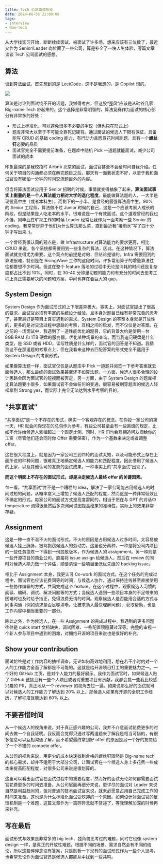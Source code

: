 ```yaml
---
title: Tech 公司面试杂谈
date: 2024-06-06 22:00:00
tags:
- Interview
- Non-tech
---
```


从大学找实习开始，断断续续面试、被面试了许多场，想来应该有三位数了，最近又作为 Senior/Leader 岗位面了一些公司，算是补全了一块人生体验，写篇文章谈谈 Tech 公司面试的感想。

## 算法

谈到算法面试，首先想到的是 [LeetCode](https://leetcode.com/)，这不是我想的，是 Copilot 想的。

![](https://s2.loli.net/2024/06/06/8VIokXsr6jpaqzF.png)

算法是讨论到面试绕不开的话题，我懒得考古，但这股“歪风”应该是从硅谷几家 Big-name Tech 带起来的。这个选择是非常明智的，算法竞赛作为面试的核心部分有非常多的好处：

- 形式上标准化，可以避免很多不必要的争议（但也只在形式上）
- 题库非常大以至于不可能全靠死记硬背。通过面试的候选人下限有保证，具备能写 CRUD 的基础 coding 能力，有行动力且愿意花时间刷题，具有一个**螺丝钉**必要的品质
- 面试官完全不需要提前准备，在题库中随机 Pick 一道题就能面试，减少公司面试的成本

印象最深的是我校招时 Airbnb 北京的面试，面试官甚至不会给时间自我介绍。任何关于项目的沟通都必须在解完题目之后。那天有一面我状态不好，以至于我和面试官没有哪怕一分钟的时间交流题目外的内容。

但当将算法面试应用于 Senior 招聘的时候，事情就变得抽象了起来，**算法面试事实上衡量的是一个人算法能力相对大学的退化程度**。最能做算法题的人，一大半是现役高中生（或者本科生），而剩下的一小半，是曾经的最强算法高中生。90% 的 Senior 工程师，算法做不过 Junior 时候的自己，这是一个应该考察人成长的阶段，但是结果是人吃老本的水平，很难说是一个有效面试。这个道理曾经的我也不懂，刚毕业在旷视工作的时候 Leader 经常让我作为一面考察一些 Senior 的 coding，我常常讶异于他们为什么算法那么菜，直到最近我“接雨水”写了四十分钟才写出来 :(。

一个曾经我很认同的观点是，做 Infrastructure 对算法能力的要求更高，相比 CRUD 来说，各个系统都需要用到一些复杂的算法，因此，在这种情况下，算法面试就变得尤为重要。这个观点的前提是对的，但结论是错的。Infra 需要用到的算法很难，特别是在 RisingWave 工作的这段时间，许多常用算子的增量算法往往都要想不少时间。但这在整个 feature 落地的过程中无论是消耗的时间还是复杂度都占比不到 10%。同时，在 30-40 分钟里切题的能力和有充分的时间去思考工程上真正需要解决的问题和方案，中间也存在着巨大的 gap。

## System Design

System Design 作为面试形式的上下限差异极大，事实上，对面试官提出了很高的要求。面试官必须有丰富的系统设计经验，且本身对题目已经有非常完善的思考了，甚至最好是项目上真实遇到的需求。System Design 的答案本身就是开放性的，更多的是对交流过程中思路的考察，互相之间的启发，而不仅仅是对答案。在之前的一场面试中，我遇到了一道性能优化的题目，它的背景大约是使用一台 8GB RAM 和 1TB 硬盘的服务器，优化某种场景的查询。而当我追问硬盘是什么类型，是 SSD 或者 HDD，读写性质是什么样的，面试官的回答是不知道。我猜测这不在那道题的考察点上，但在我看来这种去匹配答案的形式完全不适用于 System Design 的考察形式。

如果像算法题一样，面试官仅仅是从题库中 Pick 一道题并阅览一下参考答案就去面候选人，那么最终的面试效果甚至还不如算法题。一方面，候选人很多合理的设计思路会因为面试官的短视而被否定，另一方面，由于 System Design 的题库相比算法题要小很多，如果面试官不会做任何的变通，很容易被刷穿题库的候选人轻松拿到 Strong yes，而实际上完全无法达到水平考察的目的。

## “共享面试”

“共享面试”是一个不存在的形式，确实一个客观存在的概念。在你投一家公司的第一天，HR 就会问你现在的总包作为参考，有些公司甚至会有一些离谱的规定，比如不允许给候选人涨幅超过一个固定比例。同时，HR 们也会互相追问友商给你的工资（尽管他们还会同时你 Offer 需要保密），作为一个基数来决定或者调整 offer。

这在很大程度上，就是因为一家公司三到四轮的面试太短，以及可能形式上存在上面所说的种种问题，很难真正地确定候选人的能力和匹配程度，因此借用了候选人的上家，以及其他认可的友商的面试成果，一种事实上的“共享面试”出现了。

**而这个明面上不存在的面试形式，却是决定候选人最终 offer 的关键因素。**

乍一看，“共享面试”并不是一个糟糕的 idea，解决了一家公司能占用候选人的时间过短的问题，从概率意义上增加了候选人匹配的程度，然而这是一种非常低效且不确定的形式。每家公司的面试方式是高度雷同的，相当于把在与 GPT 的对话中 temperature 调得很低然后多次询问试图提高结果的准确性，实际上的效果非常存疑。

## Assignment

这是一种一直不温不火的面试形式，不火的原因是占用候选人过多时间，太容易被候选人挂上脉脉，被骂剽窃候选人的劳动力。这里也分两种，一种是将公司内项目的一些任务提炼一下得到一份脱敏版本，作为候选人的 assignment。另一种则是一些开源项目的商业公司，直接将 issue assign 给候选人，然后在 review 的同时对候选人能力做一个评估，顺便清理一些项目里低优先级的 backlog issue。

相比于 Assignment 本身，我更认可 Co-work 的面试方式。在这个任务的完成过程中，面试官也应该花费同等的时间，与候选人协作，通过保持连线甚至直接使用一些协作编辑的方式，共同完成这个 feature。在这个过程中，观察候选人习惯的阅读、编码、调试、解决问题等的方式；当候选人遇到一些项目本身的不足带来的困难时也及时给予指正，免得浪费无谓的时间。观察候选人是否能用合适的方式与同事沟通（例如请求是否足够清晰，让被求助人最快理解问题），获取帮助，也是工作内容中相当重要的一部分。

除此之外，作为候选人，在一些 Assignment 的完成过程中，我遇到的更多问题往往是 quick start 文档缺失、调试困难、一些配置项隐藏过深等。完整的审视一个新人参与项目中遇到的困难，对拥抱开源的项目来说也是很好的补充。

## Show your contribution

面试始终是对工作内容的抽样调查，无论如何高效地利用，想在若干小时内对一个人的工作能力全面了解都是不可能的。这就是给开源项目打工的重要魅力之一。一个好的 GitHub 主页，是对个人能力的最好展示。我作为面试官时，如果候选人贴了 GitHub 链接且有一些个人项目或者对重要项目有贡献，我都会挑一些我比较感兴趣的 PR，真正地从一个 reviewer 的视角去过一遍。如果说那么好的面试就可以对候选人的工作能力了解达到 20% 以上，那候选人如果有开源的全职工作经历，了解程度就能达到 60% 以上。

## 不要吝惜时间

从一个候选人的视角来说，对于真正感兴趣的公司，我并不介意面试花费更多的时间去做一个自我证明。我反而会觉得只通过写两道题来了解我是相当可惜的，有很多信息可以互相沟通了解，而不希望最终拿到好 offer 的原因是另一个好的友商给了一个不错的 compete offer。

从公司的视角来说，用更少的成本快速找到合格的螺丝钉固然是 Big-name tech 的核心需求，却并不适用于大部分公司，让面试官在一个候选人身上多花费一些成本来提高匹配程度，对很多公司来说是很划算的。

这里可以看出面试官在面试过程中的重要程度，然而好的面试无论如何都需要面试官花费更多的时间去准备，从公司层面再细分来说，更详尽的面试对 Leader 来说自然是利益趋同的，但对普通的技术面试官来说，就未必愿意占用自己完成工作的时间来准备。这也是为什么标准化面试受欢迎的一个原因。如何设计对面试官的反馈机制是一个难题，这篇文章作为一篇碎碎念就不赘述了，等我理解加深的时候再来补充。

## 写在最后

面试形式与效果是非常多的 big tech、独角兽思考过的难题，同时它也像 system design 一样，是真正的开放性难题，根据不同的场景、需求自然会有不同的结论，所以这篇碎碎念没有答案，只是剖析一下现有的面试形式作为一些个人思考，也希望无论作为面试官还是候选人都能从中找到一些共鸣。
